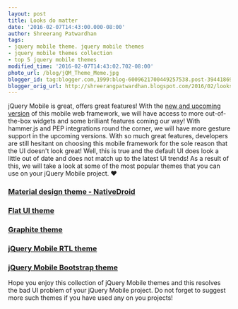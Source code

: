 ```yaml
---
layout: post
title: Looks do matter
date: '2016-02-07T14:43:00.000-08:00'
author: Shreerang Patwardhan
tags:
- jquery mobile theme. jquery mobile themes
- jquery mobile themes collection
- top 5 jquery mobile themes
modified_time: '2016-02-07T14:43:02.702-08:00'
photo_url: /blog/jQM_Theme_Meme.jpg
blogger_id: tag:blogger.com,1999:blog-6009621700449257538.post-3944186990894639834
blogger_orig_url: http://shreerangpatwardhan.blogspot.com/2016/02/looks-do-matter.html
---
```


jQuery Mobile is great, offers great features! With the [new and upcoming version](/jquery-mobiles-next-big-step/) of this mobile web framework, we will have access to more out-of-the-box widgets and some brilliant features coming our way! With hammer.js and PEP integrations round the corner, we will have more gesture support in the upcoming versions. With so much great features, developers are still hesitant on choosing this mobile framework for the sole reason that the UI doesn't look great! Well, this is true and the default UI does look a little out of date and does not match up to the latest UI trends! As a result of this, we will take a look at some of the most popular themes that you can use on your jQuery Mobile project. ❤️

### [Material design theme - NativeDroid](http://nativedroid.godesign.ch/material/)

### [Flat UI theme](http://ququplay.github.io/jquery-mobile-flat-ui-theme/)

### [Graphite theme](http://driftyco.github.io/graphite/)

### [jQuery Mobile RTL theme](http://www.intlaqa.com/jquery-mobile-rtl/)

### [jQuery Mobile Bootstrap theme](http://andymatthews.net/code/jQuery-Mobile-Bootstrap-Theme/forms.html)

Hope you enjoy this collection of jQuery Mobile themes and this resolves the bad UI problem of your jQuery Mobile project. Do not forget to suggest more such themes if you have used any on you projects!
